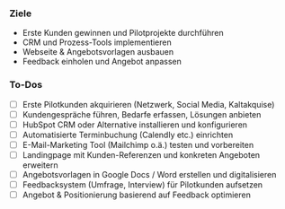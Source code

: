 

### Ziele
- Erste Kunden gewinnen und Pilotprojekte durchführen
- CRM und Prozess-Tools implementieren
- Webseite & Angebotsvorlagen ausbauen
- Feedback einholen und Angebot anpassen

### To-Dos
- [ ] Erste Pilotkunden akquirieren (Netzwerk, Social Media, Kaltakquise)
- [ ] Kundengespräche führen, Bedarfe erfassen, Lösungen anbieten
- [ ] HubSpot CRM oder Alternative installieren und konfigurieren
- [ ] Automatisierte Terminbuchung (Calendly etc.) einrichten
- [ ] E-Mail-Marketing Tool (Mailchimp o.ä.) testen und vorbereiten
- [ ] Landingpage mit Kunden-Referenzen und konkreten Angeboten erweitern
- [ ] Angebotsvorlagen in Google Docs / Word erstellen und digitalisieren
- [ ] Feedbacksystem (Umfrage, Interview) für Pilotkunden aufsetzen
- [ ] Angebot & Positionierung basierend auf Feedback optimieren
